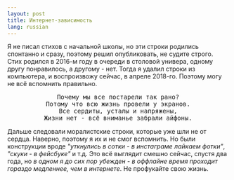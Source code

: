 ```yaml
---
layout: post 
title: Интернет-зависимость 
lang: russian 
---
```


Я не писал стихов с начальной школы, но эти строки родились спонтанно и сразу, поэтому решил опубликовать, не судите строго. Стих родился в 2016-м году в очереди в столовой универа, одному другу понравилось, а другому - нет. Тогда я удалил строки из компьютера, и воспроизвожу сейчас, в апреле 2018-го. Поэтому могу не всё вспомнить правильно.  

<div align="center">
<pre>
Почему мы все постарели так рано?
Потому что всю жизнь провели у экранов.
Все сердиты, усталы и напряжены,
Жизни нет - всё вниманье забрали айфоны.
</pre>
</div>

Дальше следовали моралистские строки, которые уже шли не от сердца. Наверно, поэтому я их и не смог вспомнить. Но были конструкции вроде _"уткнулись в сотки - в инстаграме лайкаем фотки"_, _"скуки - в фейсбуке"_ и т.д. Это всё выглядит смешно сейчас, спустя два года, но *в одном я до сих пор убежден - в оффлайне время проходит гораздо медленнее, чем в интернете*. Не профукайте свою жизнь.

